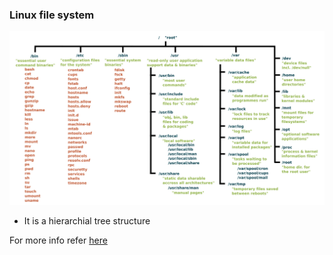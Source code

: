 ### Linux file system

![file system tree](standard-unix-filesystem-hierarchy.png)

- It is a hierarchial tree structure

For more info refer [here](https://linuxfoundation.org/blog/classic-sysadmin-the-linux-filesystem-explained/)
